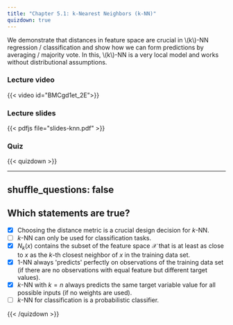 ```yaml
---
title: "Chapter 5.1: k-Nearest Neighbors (k-NN)"
quizdown: true
---
```

We demonstrate that distances in feature space are crucial in \\(k\\)-NN regression / classification and show how we can form predictions by averaging / majority vote. In this, \\(k\\)-NN is a very local model and works without distributional assumptions.

<!--more-->

### Lecture video

{{< video id="BMCgd1et_2E">}}

### Lecture slides

{{< pdfjs file="slides-knn.pdf" >}}

### Quiz

{{< quizdown >}}

---
shuffle_questions: false
---

## Which statements are true? 

- [x] Choosing the distance metric is a crucial design decision for $k$-NN.
- [ ] $k$-NN can only be used for classification tasks.
- [x] $N_k(x)$ contains the subset of the feature space $\mathcal{X}$ that is at least as close to $x$ as the $k$-th closest neighbor of $x$ in the training data set.
- [x] 1-NN always 'predicts' perfectly on observations of the training data set (if there are no observations with equal feature but different target values).
- [x] $k$-NN with $k = n$ always predicts the same target variable value for all possible inputs (if no weights are used).
- [ ] $k$-NN for classification is a probabilistic classifier.

{{< /quizdown >}}